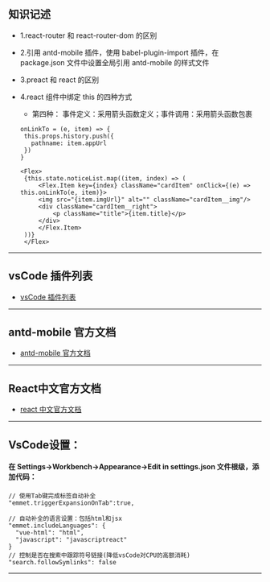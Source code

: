 ## 知识记述
+ 1.react-router 和 react-router-dom 的区别
+ 2.引用 antd-mobile 插件，使用 babel-plugin-import 插件，在 package.json 文件中设置全局引用 antd-mobile 的样式文件
+ 3.preact 和 react 的区别
+ 4.react 组件中绑定 this 的四种方式

   - 第四种：
     事件定义：采用箭头函数定义；事件调用：采用箭头函数包裹

   ```
   onLinkTo = (e, item) => {
    this.props.history.push({
      pathname: item.appUrl
    })
   }
   ```

   ```
   <Flex>
    {this.state.noticeList.map((item, index) => (
        <Flex.Item key={index} className="cardItem" onClick={(e) => this.onLinkTo(e, item)}>
        <img src="{item.imgUrl}" alt="" className="cardItem__img"/>
        <div className="cardItem__right">
            <p className="title">{item.title}</p>
        </div>
        </Flex.Item>
    ))}
    </Flex>
   ```

---

## vsCode 插件列表

- [vsCode 插件列表](https://blog.csdn.net/weixin_39876634/article/details/88562183)

---

## antd-mobile 官方文档

- [antd-mobile 官方文档](https://mobile.ant.design/docs/react/introduce-cn)

---

## React中文官方文档

- [react 中文官方文档](https://react.docschina.org/docs/components-and-props.html)

---

## VsCode设置：

#### 在 Settings->Workbench->Appearance->Edit in settings.json 文件根级，添加代码：

```
// 使用Tab键完成标签自动补全
"emmet.triggerExpansionOnTab":true,

// 自动补全的语言设置：包括html和jsx
"emmet.includeLanguages": {
  "vue-html": "html",
  "javascript": "javascriptreact"
}
// 控制是否在搜索中跟踪符号链接(降低vsCode对CPU的高额消耗)
"search.followSymlinks": false
```

---